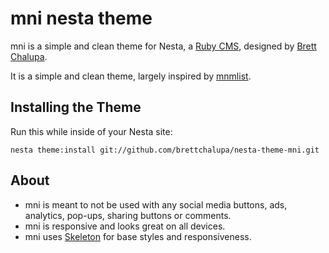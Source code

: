 # mni nesta theme

mni is a simple and clean theme for Nesta, a [Ruby CMS](http://nestacms.com), designed by [Brett Chalupa](http://brettchalupa).

It is a simple and clean theme, largely inspired by [mnmlist](http://mnmlist.com/w/).

## Installing the Theme

Run this while inside of your Nesta site:

`nesta theme:install git://github.com/brettchalupa/nesta-theme-mni.git`

## About

* mni is meant to not be used with any social media buttons, ads, analytics, pop-ups, sharing buttons or comments.
* mni is responsive and looks great on all devices.
* mni uses [Skeleton](http://getskeleton.com) for base styles and responsiveness.
